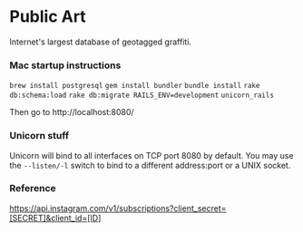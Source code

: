 # Public Art

Internet's largest database of geotagged graffiti.

### Mac startup instructions
`brew install postgresql`
`gem install bundler`
`bundle install`
`rake db:schema:load`
`rake db:migrate RAILS_ENV=development`
`unicorn_rails`

Then go to http://localhost:8080/

### Unicorn stuff

Unicorn will bind to all interfaces on TCP port 8080 by default.
You may use the `--listen/-l` switch to bind to a different address:port or a UNIX socket.

### Reference

https://api.instagram.com/v1/subscriptions?client_secret=[SECRET]&client_id=[ID]
